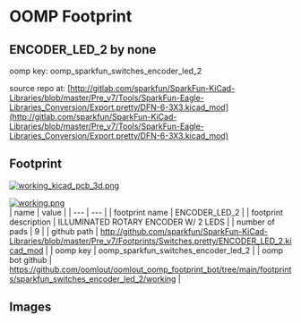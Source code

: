 # OOMP Footprint  
## ENCODER_LED_2  by none  
  
oomp key: oomp_sparkfun_switches_encoder_led_2  
  
source repo at: [http://gitlab.com/sparkfun/SparkFun-KiCad-Libraries/blob/master/Pre_v7/Tools/SparkFun-Eagle-Libraries_Conversion/Export.pretty/DFN-6-3X3.kicad_mod](http://gitlab.com/sparkfun/SparkFun-KiCad-Libraries/blob/master/Pre_v7/Tools/SparkFun-Eagle-Libraries_Conversion/Export.pretty/DFN-6-3X3.kicad_mod)  
## Footprint  
  
[![working_kicad_pcb_3d.png](working_kicad_pcb_3d_600.png)](working_kicad_pcb_3d.png)  
  
[![working.png](working_600.png)](working.png)  
| name | value | 
| --- | --- | 
| footprint name | ENCODER_LED_2 | 
| footprint description | ILLUMINATED ROTARY ENCODER W/ 2 LEDS | 
| number of pads | 9 | 
| github path | http://github.com/sparkfun/SparkFun-KiCad-Libraries/blob/master/Pre_v7/Footprints/Switches.pretty/ENCODER_LED_2.kicad_mod | 
| oomp key | oomp_sparkfun_switches_encoder_led_2 | 
| oomp bot github | https://github.com/oomlout/oomlout_oomp_footprint_bot/tree/main/footprints/sparkfun_switches_encoder_led_2/working | 
## Images  
